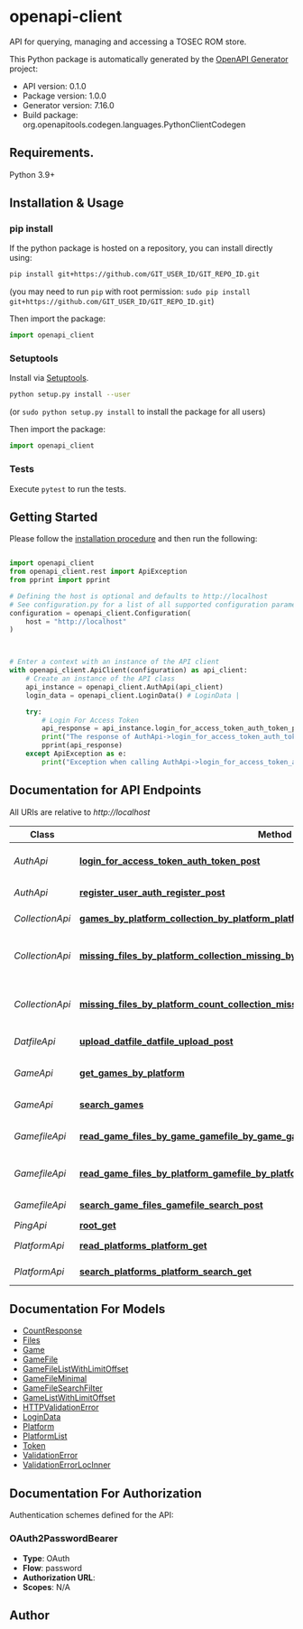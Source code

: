 # openapi-client
API for querying, managing and accessing a TOSEC ROM store.

This Python package is automatically generated by the [OpenAPI Generator](https://openapi-generator.tech) project:

- API version: 0.1.0
- Package version: 1.0.0
- Generator version: 7.16.0
- Build package: org.openapitools.codegen.languages.PythonClientCodegen

## Requirements.

Python 3.9+

## Installation & Usage
### pip install

If the python package is hosted on a repository, you can install directly using:

```sh
pip install git+https://github.com/GIT_USER_ID/GIT_REPO_ID.git
```
(you may need to run `pip` with root permission: `sudo pip install git+https://github.com/GIT_USER_ID/GIT_REPO_ID.git`)

Then import the package:
```python
import openapi_client
```

### Setuptools

Install via [Setuptools](http://pypi.python.org/pypi/setuptools).

```sh
python setup.py install --user
```
(or `sudo python setup.py install` to install the package for all users)

Then import the package:
```python
import openapi_client
```

### Tests

Execute `pytest` to run the tests.

## Getting Started

Please follow the [installation procedure](#installation--usage) and then run the following:

```python

import openapi_client
from openapi_client.rest import ApiException
from pprint import pprint

# Defining the host is optional and defaults to http://localhost
# See configuration.py for a list of all supported configuration parameters.
configuration = openapi_client.Configuration(
    host = "http://localhost"
)



# Enter a context with an instance of the API client
with openapi_client.ApiClient(configuration) as api_client:
    # Create an instance of the API class
    api_instance = openapi_client.AuthApi(api_client)
    login_data = openapi_client.LoginData() # LoginData | 

    try:
        # Login For Access Token
        api_response = api_instance.login_for_access_token_auth_token_post(login_data)
        print("The response of AuthApi->login_for_access_token_auth_token_post:\n")
        pprint(api_response)
    except ApiException as e:
        print("Exception when calling AuthApi->login_for_access_token_auth_token_post: %s\n" % e)

```

## Documentation for API Endpoints

All URIs are relative to *http://localhost*

Class | Method | HTTP request | Description
------------ | ------------- | ------------- | -------------
*AuthApi* | [**login_for_access_token_auth_token_post**](docs/AuthApi.md#login_for_access_token_auth_token_post) | **POST** /auth/token | Login For Access Token
*AuthApi* | [**register_user_auth_register_post**](docs/AuthApi.md#register_user_auth_register_post) | **POST** /auth/register | Register User
*CollectionApi* | [**games_by_platform_collection_by_platform_platform_id_get**](docs/CollectionApi.md#games_by_platform_collection_by_platform_platform_id_get) | **GET** /collection/by-platform/{platform_id} | Games By Platform
*CollectionApi* | [**missing_files_by_platform_collection_missing_by_platform_platform_id_get**](docs/CollectionApi.md#missing_files_by_platform_collection_missing_by_platform_platform_id_get) | **GET** /collection/missing-by-platform/{platform_id} | Missing Files By Platform
*CollectionApi* | [**missing_files_by_platform_count_collection_missing_by_platform_count_platform_id_get**](docs/CollectionApi.md#missing_files_by_platform_count_collection_missing_by_platform_count_platform_id_get) | **GET** /collection/missing-by-platform-count/{platform_id} | Missing Files By Platform Count
*DatfileApi* | [**upload_datfile_datfile_upload_post**](docs/DatfileApi.md#upload_datfile_datfile_upload_post) | **POST** /datfile/upload/ | Upload Datfile
*GameApi* | [**get_games_by_platform**](docs/GameApi.md#get_games_by_platform) | **GET** /game/by-platform/{platform_id} | Read Games By Platform
*GameApi* | [**search_games**](docs/GameApi.md#search_games) | **GET** /game/search | Search Games
*GamefileApi* | [**read_game_files_by_game_gamefile_by_game_game_id_get**](docs/GamefileApi.md#read_game_files_by_game_gamefile_by_game_game_id_get) | **GET** /gamefile/by-game/{game_id} | Read Game Files By Game
*GamefileApi* | [**read_game_files_by_platform_gamefile_by_platform_platform_id_get**](docs/GamefileApi.md#read_game_files_by_platform_gamefile_by_platform_platform_id_get) | **GET** /gamefile/by-platform/{platform_id} | Read Game Files By Platform
*GamefileApi* | [**search_game_files_gamefile_search_post**](docs/GamefileApi.md#search_game_files_gamefile_search_post) | **POST** /gamefile/search | Search Game Files
*PingApi* | [**root_get**](docs/PingApi.md#root_get) | **GET** / | Root
*PlatformApi* | [**read_platforms_platform_get**](docs/PlatformApi.md#read_platforms_platform_get) | **GET** /platform/ | Read Platforms
*PlatformApi* | [**search_platforms_platform_search_get**](docs/PlatformApi.md#search_platforms_platform_search_get) | **GET** /platform/search | Search Platforms


## Documentation For Models

 - [CountResponse](docs/CountResponse.md)
 - [Files](docs/Files.md)
 - [Game](docs/Game.md)
 - [GameFile](docs/GameFile.md)
 - [GameFileListWithLimitOffset](docs/GameFileListWithLimitOffset.md)
 - [GameFileMinimal](docs/GameFileMinimal.md)
 - [GameFileSearchFilter](docs/GameFileSearchFilter.md)
 - [GameListWithLimitOffset](docs/GameListWithLimitOffset.md)
 - [HTTPValidationError](docs/HTTPValidationError.md)
 - [LoginData](docs/LoginData.md)
 - [Platform](docs/Platform.md)
 - [PlatformList](docs/PlatformList.md)
 - [Token](docs/Token.md)
 - [ValidationError](docs/ValidationError.md)
 - [ValidationErrorLocInner](docs/ValidationErrorLocInner.md)


<a id="documentation-for-authorization"></a>
## Documentation For Authorization


Authentication schemes defined for the API:
<a id="OAuth2PasswordBearer"></a>
### OAuth2PasswordBearer

- **Type**: OAuth
- **Flow**: password
- **Authorization URL**: 
- **Scopes**: N/A


## Author




